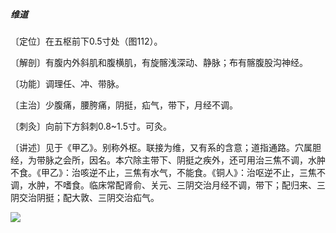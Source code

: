 ##### 维道

〔定位〕在五枢前下0.5寸处（图112）。

〔解剖〕有腹内外斜肌和腹横肌，有旋髂浅深动、静脉；布有髂腹股沟神经。

〔功能〕调理任、冲、带脉。

〔主治〕少腹痛，腰胯痛，阴挺，疝气，带下，月经不调。

〔刺灸〕向前下方斜刺0.8~1.5寸。可灸。

〔讲述〕见于《甲乙》。别称外枢。联接为维，又有系的含意；道指通路。穴属胆经，为带脉之会所，因名。本穴除主带下、阴挺之疾外，还可用治三焦不调，水肿不食。《甲乙》：治咳逆不止，三焦有水气，不能食。《铜人》：治呕逆不止，三焦不调，水肿，不嗜食。临床常配肾俞、关元、三阴交治月经不调，带下；配归来、三阴交治阴挺；配大敦、三阴交治疝气。

![](./img/图112.jpg)
